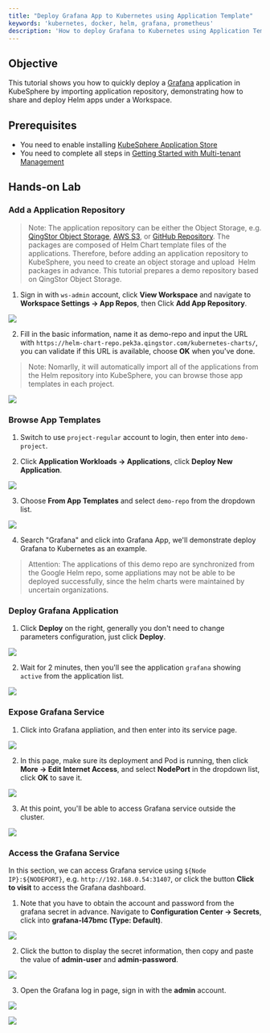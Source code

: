 ```yaml
---
title: "Deploy Grafana App to Kubernetes using Application Template"
keywords: 'kubernetes, docker, helm, grafana, prometheus'
description: 'How to deploy Grafana to Kubernetes using Application Template'
---
```


## Objective

This tutorial shows you how to quickly deploy a [Grafana](https://grafana.com/) application in KubeSphere by importing application  repository, demonstrating how to share and deploy Helm apps under a Workspace.

## Prerequisites

- You need to enable installing [KubeSphere Application Store](../../installation/install-openpitrix)
- You need to complete all steps in [Getting Started with Multi-tenant Management](../admin-quick-start.md)

## Hands-on Lab

### Add a Application Repository

> Note: The application repository can be either the Object Storage, e.g. [QingStor Object Storage](https://www.qingcloud.com/products/qingstor/), [AWS S3](https://aws.amazon.com/cn/what-is-cloud-object-storage/), or [GitHub Repository](https://github.com/). The packages are composed of Helm Chart template files of the applications. Therefore, before adding an application repository to KubeSphere, you need to create an object storage and upload  Helm packages in advance. This tutorial prepares a demo repository based on QingStor Object Storage.


1. Sign in with `ws-admin` account, click **View Workspace** and navigate to **Workspace Settings → App Repos**, then Click **Add App Repository**.

![](https://pek3b.qingstor.com/kubesphere-docs/png/20200106143904.png)

2. Fill in the basic information, name it as demo-repo and input the URL with `https://helm-chart-repo.pek3a.qingstor.com/kubernetes-charts/`, you can validate if this URL is available, choose **OK** when you've done.

> Note: Nomarlly, it will automatically import all of the applications from the Helm repository into KubeSphere, you can browse those app templates in each project.

![](https://pek3b.qingstor.com/kubesphere-docs/png/20200106144105.png)

### Browse App Templates

1. Switch to use `project-regular` account to login, then enter into `demo-project`.

2. Click **Application Workloads → Applications**, click **Deploy New Application**.

![](https://pek3b.qingstor.com/kubesphere-docs/png/20200106161804.png)

3. Choose **From App Templates** and select `demo-repo` from the dropdown list.

![](https://pek3b.qingstor.com/kubesphere-docs/png/20200106162219.png)

4. Search "Grafana" and click into Grafana App, we'll demonstrate deploy Grafana to Kubernetes as an example.

> Attention: The applications of this demo repo are synchronized from the Google Helm repo, some appliations may not be able to be deployed successfully, since the helm charts were maintained by uncertain organizations.

### Deploy Grafana Application

1. Click **Deploy** on the right, generally you don't need to change parameters configuration, just click **Deploy**.

![](https://pek3b.qingstor.com/kubesphere-docs/png/20200106171747.png)

2. Wait for 2 minutes, then you'll see the application `grafana` showing `active` from the application list.

![](https://pek3b.qingstor.com/kubesphere-docs/png/20200106172151.png)


### Expose Grafana Service

1. Click into Grafana appliation, and then enter into its service page.

![](https://pek3b.qingstor.com/kubesphere-docs/png/20200106172416.png)

2. In this page, make sure its deployment and Pod is running, then click **More → Edit Internet Access**, and select **NodePort** in the dropdown list, click **OK** to save it.

![](https://pek3b.qingstor.com/kubesphere-docs/png/20200106172532.png)

3. At this point, you'll be able to access Grafana service outside the cluster.

![](https://pek3b.qingstor.com/kubesphere-docs/png/20200106172837.png)

### Access the Grafana Service

In this section, we can access Grafana service using `${Node IP}:${NODEPORT}`, e.g. `http://192.168.0.54:31407`, or click the button **Click to visit** to access the Grafana dashboard.

1. Note that you have to obtain the account and password from the grafana secret in advance. Navigate to **Configuration Center → Secrets**, click into **grafana-l47bmc (Type: Default)**.

![](https://pek3b.qingstor.com/kubesphere-docs/png/20200106173434.png)

2. Click the button to display the secret information, then copy and paste the value of **admin-user** and **admin-password**.

![](https://pek3b.qingstor.com/kubesphere-docs/png/20200106173531.png)

3. Open the Grafana log in page, sign in with the **admin** account.

![](https://pek3b.qingstor.com/kubesphere-docs/png/20190717152831.png#alt=)

![](https://pek3b.qingstor.com/kubesphere-docs/png/20190717152929.png#alt=)
